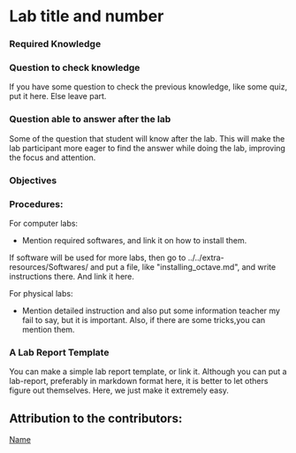 # Lab title and number

### Required Knowledge

### Question to check knowledge
If you have some question to check the previous knowledge, like some quiz, put it here. Else leave part.

### Question able to answer after the lab
Some of the question that student will know after the lab. This will make the lab participant more eager to find the answer while doing the lab, improving the focus and attention.

### Objectives

### Procedures:

For computer labs:
- Mention required softwares, and link it on how to install them.

If software will be used for more labs, then go to ../../extra-resources/Softwares/
and put a file, like "installing_octave.md", and write instructions there. And link it here.

For physical labs:
- Mention detailed instruction and also put some information teacher my fail to say, but it is important. Also, if there are some tricks,you can mention them.

### A Lab Report Template

You can make a simple lab report template, or link it.
Although you can put a lab-report, preferably in markdown format here, it is better to let others figure out themselves. Here, we just make it extremely easy.


## Attribution to the contributors:

[Name](https://github.link.of.contributer)